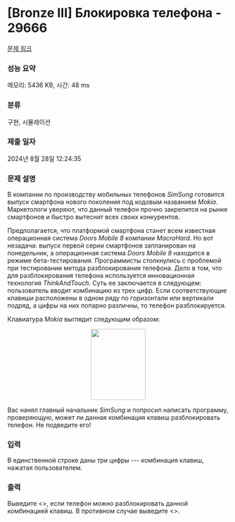 # [Bronze III] Блокировка телефона - 29666 

[문제 링크](https://www.acmicpc.net/problem/29666) 

### 성능 요약

메모리: 5436 KB, 시간: 48 ms

### 분류

구현, 시뮬레이션

### 제출 일자

2024년 8월 28일 12:24:35

### 문제 설명

<p>В компании по производству мобильных телефонов <em>SimSung</em> готовится выпуск смартфона нового поколения под кодовым названием <em>Mokia</em>. Маркетологи уверяют, что данный телефон прочно закрепится на рынке смартфонов и быстро вытеснит всех своих конкурентов.</p>

<p>Предполагается, что платформой смартфона станет всем известная операционная система <em>Doors Mobile 8</em> компании <em>MacroHard</em>. Но вот незадача: выпуск первой серии смартфонов запланирован на понедельник, а операционная система <em>Doors Mobile 8</em> находится в режиме бета-тестирования. Программисты столкнулись с проблемой при тестировании метода разблокирования телефона. Дело в том, что для разблокирования телефона используется инновационная технология <em>ThinkAndTouch</em>. Суть ее заключается в следующем: пользователь вводит комбинацию из трех цифр. Если соответствующие клавиши расположены в одном ряду по горизонтали или вертикали подряд, а цифры на них попарно различны, то телефон разблокируется.</p>

<p>Клавиатура <em>Mokia</em> выглядит следующим образом:</p>

<p style="text-align: center;"><img alt="" src="https://upload.acmicpc.net/2854974b-c847-487a-b13b-b54021d1ac2f/-/preview/" style="width: 124px; height: 161px;"></p>

<p>Вас нанял главный начальник <em>SimSung</em> и попросил написать программу, проверяющую, может ли данная комбинация клавиш разблокировать телефон. Не подведите его!</p>

### 입력 

 <p>В единственной строке даны три цифры --- комбинация клавиш, нажатая пользователем.</p>

### 출력 

 <p>Выведите <<Unlocked>>, если телефон можно разблокировать данной комбинацией клавиш. В противном случае выведите <<Locked>>. </p>

